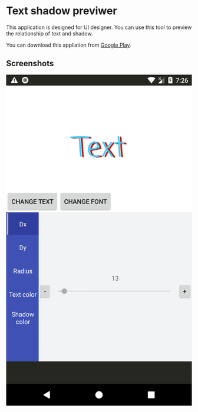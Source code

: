 # Text shadow previwer

This application is designed for UI designer. You can use this tool to preview the relationship of text and shadow.

You can download this appliation from [Google Play]( https://play.google.com/store/apps/details?id=com.inscode.shadowpreviewer).

## Screenshots

![device-2018-01-24-235959](./documents/imgs/app_preview.png)